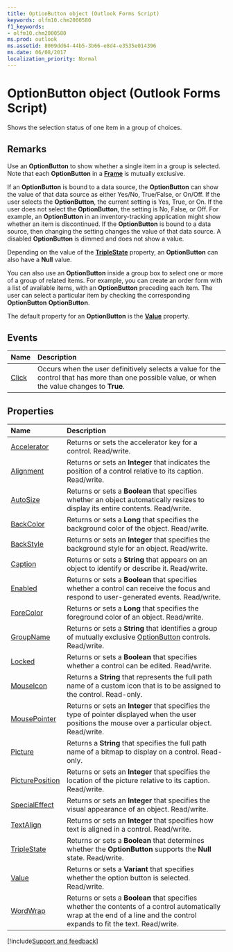 ```yaml
---
title: OptionButton object (Outlook Forms Script)
keywords: olfm10.chm2000580
f1_keywords:
- olfm10.chm2000580
ms.prod: outlook
ms.assetid: 8009dd64-44b5-3b66-e8d4-e3535e014396
ms.date: 06/08/2017
localization_priority: Normal
---
```



# OptionButton object (Outlook Forms Script)

Shows the selection status of one item in a group of choices.


## Remarks

Use an **OptionButton** to show whether a single item in a group is selected. Note that each **OptionButton** in a **[Frame](Outlook.frame.md)** is mutually exclusive.

If an **OptionButton** is bound to a data source, the **OptionButton** can show the value of that data source as either Yes/No, True/False, or On/Off. If the user selects the **OptionButton**, the current setting is Yes, True, or On. If the user does not select the **OptionButton**, the setting is No, False, or Off. For example, an **OptionButton** in an inventory-tracking application might show whether an item is discontinued. If the **OptionButton** is bound to a data source, then changing the setting changes the value of that data source. A disabled **OptionButton** is dimmed and does not show a value.

Depending on the value of the **[TripleState](Outlook.optionbutton.triplestate.md)** property, an **OptionButton** can also have a **Null** value.

You can also use an **OptionButton** inside a group box to select one or more of a group of related items. For example, you can create an order form with a list of available items, with an **OptionButton** preceding each item. The user can select a particular item by checking the corresponding **OptionButton** **OptionButton**.

The default property for an **OptionButton** is the **[Value](Outlook.optionbutton.value.md)** property.


## Events

|Name|Description|
|:-----|:-----|
| [Click](Outlook.optionbutton.click.md)|Occurs when the user definitively selects a value for the control that has more than one possible value, or when the value changes to **True**.|


## Properties

|Name|Description|
|:-----|:-----|
| [Accelerator](Outlook.optionbutton.accelerator.md)|Returns or sets the accelerator key for a control. Read/write.|
| [Alignment](Outlook.optionbutton.alignment.md)|Returns or sets an **Integer** that indicates the position of a control relative to its caption. Read/write.|
| [AutoSize](Outlook.optionbutton.autosize.md)|Returns or sets a **Boolean** that specifies whether an object automatically resizes to display its entire contents. Read/write.|
| [BackColor](Outlook.optionbutton.backcolor.md)|Returns or sets a **Long** that specifies the background color of the object. Read/write.|
| [BackStyle](Outlook.optionbutton.backstyle.md)|Returns or sets an **Integer** that specifies the background style for an object. Read/write.|
| [Caption](Outlook.optionbutton.caption.md)|Returns or sets a **String** that appears on an object to identify or describe it. Read/write.|
| [Enabled](Outlook.optionbutton.enabled.md)|Returns or sets a **Boolean** that specifies whether a control can receive the focus and respond to user-generated events. Read/write.|
| [ForeColor](Outlook.optionbutton.forecolor.md)|Returns or sets a **Long** that specifies the foreground color of an object. Read/write.|
| [GroupName](Outlook.optionbutton.groupname.md)|Returns or sets a **String** that identifies a group of mutually exclusive [OptionButton](Outlook.optionbutton.md) controls. Read/write.|
| [Locked](Outlook.optionbutton.locked.md)|Returns or sets a **Boolean** that specifies whether a control can be edited. Read/write.|
| [MouseIcon](Outlook.optionbutton.mouseicon.md)|Returns a **String** that represents the full path name of a custom icon that is to be assigned to the control. Read-only.|
| [MousePointer](Outlook.optionbutton.mousepointer.md)|Returns or sets an **Integer** that specifies the type of pointer displayed when the user positions the mouse over a particular object. Read/write.|
| [Picture](Outlook.optionbutton.picture.md)|Returns a **String** that specifies the full path name of a bitmap to display on a control. Read-only.|
| [PicturePosition](Outlook.optionbutton.pictureposition.md)|Returns or sets an **Integer** that specifies the location of the picture relative to its caption. Read/write.|
| [SpecialEffect](Outlook.optionbutton.specialeffect.md)|Returns or sets an **Integer** that specifies the visual appearance of an object. Read/write.|
| [TextAlign](Outlook.optionbutton.textalign.md)|Returns or sets an **Integer** that specifies how text is aligned in a control. Read/write.|
| [TripleState](Outlook.optionbutton.triplestate.md)|Returns or sets a **Boolean** that determines whether the **OptionButton** supports the **Null** state. Read/write.|
| [Value](Outlook.optionbutton.value.md)|Returns or sets a **Variant** that specifies whether the option button is selected. Read/write.|
| [WordWrap](Outlook.optionbutton.wordwrap.md)|Returns or sets a **Boolean** that specifies whether the contents of a control automatically wrap at the end of a line and the control expands to fit the text. Read/write.|





[!include[Support and feedback](~/includes/feedback-boilerplate.md)]